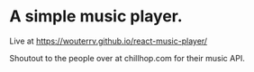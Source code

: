 # A simple music player.

Live at https://wouterrv.github.io/react-music-player/

Shoutout to the people over at chillhop.com for their music API.
